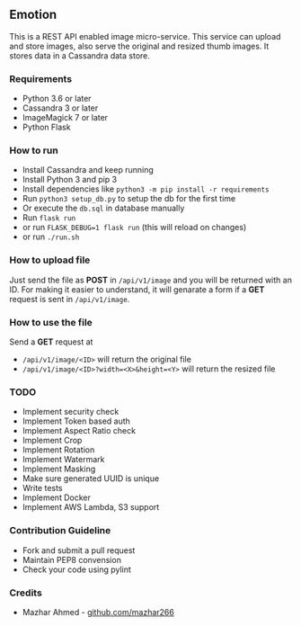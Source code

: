## Emotion

This is a REST API enabled image micro-service. This service can upload and store images, also serve the original and resized thumb images. It stores data in a Cassandra data store.

### Requirements

- Python 3.6 or later
- Cassandra 3 or later
- ImageMagick 7 or later
- Python Flask

### How to run

- Install Cassandra and keep running
- Install Python 3 and pip 3
- Install dependencies like `python3 -m pip install -r requirements`
- Run `python3 setup_db.py` to setup the db for the first time
- Or execute the `db.sql` in database manually
- Run `flask run`
- or run `FLASK_DEBUG=1 flask run` (this will reload on changes)
- or run `./run.sh`

### How to upload file

Just send the file as **POST** in `/api/v1/image` and you will be returned with an ID. For making it easier to understand, it will genarate a form if a **GET** request is sent in `/api/v1/image`.

### How to use the file

Send a **GET** request at

- `/api/v1/image/<ID>` will return the original file
- `/api/v1/image/<ID>?width=<X>&height=<Y>` will return the resized file

### TODO

- Implement security check
- Implement Token based auth
- Implement Aspect Ratio check
- Implement Crop
- Implement Rotation
- Implement Watermark
- Implement Masking
- Make sure generated UUID is unique
- Write tests
- Implement Docker
- Implement AWS Lambda, S3 support

### Contribution Guideline

- Fork and submit a pull request
- Maintain PEP8 convension
- Check your code using pylint

### Credits

- Mazhar Ahmed - [github.com/mazhar266](https://github.com/mazhar266)
